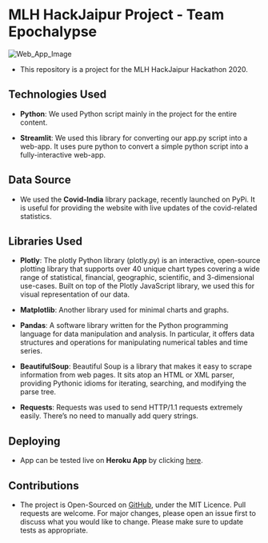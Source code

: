 # MLH HackJaipur Project - Team Epochalypse

![Web_App_Image](https://github.com/xacrolyte/MLHJepoch/blob/master/episight_ss.png?raw=true)

* This repository is a project for the MLH HackJaipur Hackathon 2020.

## Technologies Used

* **Python**: We used Python script mainly in the project for the entire content.

* **Streamlit**: We used this library for converting our app.py script into a web-app. It uses pure python to convert a simple python script into a fully-interactive web-app.

## Data Source

* We used the **Covid-India** library package, recently launched on PyPi. It is useful for providing the website with live updates of the covid-related statistics.

## Libraries Used

* **Plotly**: The plotly Python library (plotly.py) is an interactive, open-source plotting library that supports over 40 unique chart types covering a wide range of statistical, financial, geographic, scientific, and 3-dimensional use-cases. Built on top of the Plotly JavaScript library, we used this for visual representation of our data.

* **Matplotlib**: Another library used for minimal charts and graphs.

* **Pandas**: A software library written for the Python programming language for data manipulation and analysis. In particular, it offers data structures and operations for manipulating numerical tables and time series.

* **BeautifulSoup**: Beautiful Soup is a library that makes it easy to scrape information from web pages. It sits atop an HTML or XML parser, providing Pythonic idioms for iterating, searching, and modifying the parse tree.

* **Requests**: Requests was used to send HTTP/1.1 requests extremely easily. There’s no need to manually add query strings.

## Deploying

* App can be tested live on **Heroku App** by clicking [here](https://mlhjepoch.herokuapp.com/).

## Contributions

* The project is Open-Sourced on [GitHub](https://github.com/Xacrolyte/MLHJepoch), under the MIT Licence. Pull requests are welcome. For major changes, please open an issue first to discuss what you would like to change. Please make sure to update tests as appropriate.